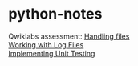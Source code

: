 # python-notes

Qwiklabs assessment: 
[Handling files](https://www.coursera.org/learn/python-operating-system/gradedLti/kFb1f/qwiklabs-assessment-handling-files)  
[Working with Log Files](https://googlecoursera.qwiklabs.com/focuses/33714691?parent=lti_session)  
[Implementing Unit Testing](https://googlecoursera.qwiklabs.com/focuses/33716938?parent=lti_session)  
